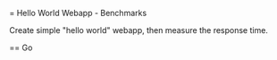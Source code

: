 = Hello World Webapp - Benchmarks

Create simple "hello world" webapp, then measure the response time.

== Go

```

```